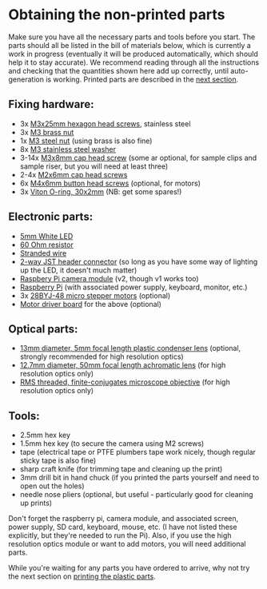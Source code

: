 

# Obtaining the non-printed parts

Make sure you have all the necessary parts and tools before you start.  The parts should all be listed in the bill of materials below, which is currently a work in progress (eventually it will be produced automatically, which should help it to stay accurate).  We recommend reading through all the instructions and checking that the quantities shown here add up correctly, until auto-generation is working.  Printed parts are described in the [next section](./0_printing.md).

## Fixing hardware:
*   3x [M3x25mm hexagon head screws](./parts/fixings/m3x25mm_hexagonhead_screw.md), stainless steel
*   3x [M3 brass nut](./parts/fixings/m3_brass_nut.md)
*   1x [M3 steel nut](./parts/fixings/m3_steel_nut.md) (using brass is also fine)
*   8x [M3 stainless steel washer](./parts/fixings/m3_washer.md)
*   3-14x [M3x8mm cap head screw](./parts/fixings/m3x8mm_caphead_screw.md) (some ar optional, for sample clips and sample riser, but you will need at least three)
*   2-4x [M2x6mm cap head screws](./parts/fixings/m2x6mm_caphead_screw.md) 
*   6x [M4x6mm button head screws](./parts/fixings/m4x6mm_buttonhead_screw.md) (optional, for motors)
*   3x [Viton O-ring, 30x2mm](./parts/fixings/viton_o_ring_30mm_inner_diameter_2mm_cross_section.md) (NB: get some spares!)

## Electronic parts:
*   [5mm White LED](./parts/electronics/white_led.md)
*   [60 Ohm resistor](./parts/electronics/60_ohm_resistor.md)
*   [Stranded wire](./parts/electronics/stranded_wire.md)
*   [2-way JST header connector](./parts/electronics/2_way_jst_header.md) (so long as you have some way of lighting up the LED, it doesn't much matter)
*   [Raspbery Pi camera module](./parts/electronics/raspberry_pi_camera.md) (v2, though v1 works too)
*   [Raspberry Pi](./parts/electronics/raspberry_pi.md) (with associated power supply, keyboard, monitor, etc.)
*   3x [28BYJ-48 micro stepper motors](./parts/electronics/micro_geared_stepper.md) (optional)
*   [Motor driver board](./parts/electronics/sangaboard.md) for the above (optional)

## Optical parts:
*   [13mm diameter, 5mm focal length plastic condenser lens](./parts/optics/condenser_lens.md) (optional, strongly recommended for high resolution optics)
*   [12.7mm diameter, 50mm focal length achromatic lens](./parts/optics/tube_lens.md) (for high resolution optics only)
*   [RMS threaded, finite-conjugates microscope objective](./parts/optics/microscope_objective.md) (for high resolution optics only)

## Tools:
*   2.5mm hex key
*   1.5mm hex key (to secure the camera using M2 screws)
*   tape (electrical tape or PTFE plumbers tape work nicely, though regular sticky tape is also fine)
*   sharp craft knife (for trimming tape and cleaning up the print)
*   3mm drill bit in hand chuck (if you printed the parts yourself and need to open out the holes)
*   needle nose pliers (optional, but useful - particularly good for cleaning up prints)

Don't forget the raspberry pi, camera module, and associated screen, power supply, SD card, keyboard, mouse, etc. (I have not listed these explicitly, but they're needed to run the Pi). Also, if you use the high resolution optics module or want to add motors, you will need additional parts.

While you're waiting for any parts you have ordered to arrive, why not try the next section on [printing the plastic parts](./0_printing.md).